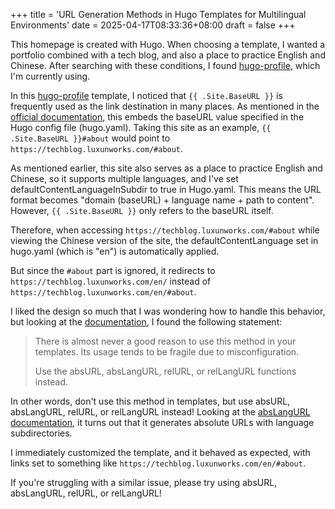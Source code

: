 +++
title = 'URL Generation Methods in Hugo Templates for Multilingual Environments'
date = 2025-04-17T08:33:36+08:00
draft = false
+++

This homepage is created with Hugo.
When choosing a template, I wanted a portfolio combined with a tech blog, and also a place to practice English and Chinese.
After searching with these conditions, I found [hugo-profile](https://github.com/gurusabarish/hugo-profile), which I'm currently using.

In this [hugo-profile](https://github.com/gurusabarish/hugo-profile) template, I noticed that `{{ .Site.BaseURL }}` is frequently used as the link destination in many places.
As mentioned in the [official documentation](https://gohugo.io/methods/site/baseurl/), this embeds the baseURL value specified in the Hugo config file (hugo.yaml).
Taking this site as an example, `{{ .Site.BaseURL }}#about` would point to `https://techblog.luxunworks.com/#about`.

As mentioned earlier, this site also serves as a place to practice English and Chinese, so it supports multiple languages, and I've set defaultContentLanguageInSubdir to true in Hugo.yaml.
This means the URL format becomes "domain (baseURL) + language name + path to content".
However, `{{ .Site.BaseURL }}` only refers to the baseURL itself.

Therefore, when accessing `https://techblog.luxunworks.com/#about` while viewing the Chinese version of the site, the defaultContentLanguage set in hugo.yaml (which is "en") is automatically applied.

But since the `#about` part is ignored, it redirects to `https://techblog.luxunworks.com/en/` instead of `https://techblog.luxunworks.com/en/#about`.

I liked the design so much that I was wondering how to handle this behavior, but looking at the [documentation](https://gohugo.io/methods/site/baseurl/), I found the following statement:

>There is almost never a good reason to use this method in your templates. Its usage tends to be fragile due to misconfiguration.
>
>Use the absURL, absLangURL, relURL, or relLangURL functions instead.

In other words, don't use this method in templates, but use absURL, absLangURL, relURL, or relLangURL instead!
Looking at the [absLangURL documentation](https://gohugo.io/functions/urls/abslangurl/), it turns out that it generates absolute URLs with language subdirectories.

I immediately customized the template, and it behaved as expected, with links set to something like `https://techblog.luxunworks.com/en/#about`.

If you're struggling with a similar issue, please try using absURL, absLangURL, relURL, or relLangURL!


